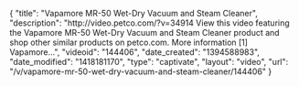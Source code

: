 {
    "title": "Vapamore MR-50 Wet-Dry Vacuum and Steam Cleaner",
    "description": "http:\/\/video.petco.com\/?v=34914 View this video featuring the Vapamore MR-50 Wet-Dry Vacuum and Steam Cleaner product and shop other similar products on petco.com. More information [1] Vapamore...",
    "videoid": "144406",
    "date_created": "1394588983",
    "date_modified": "1418181170",
    "type": "captivate",
    "layout": "video",
    "url": "\/v\/vapamore-mr-50-wet-dry-vacuum-and-steam-cleaner\/144406"
}